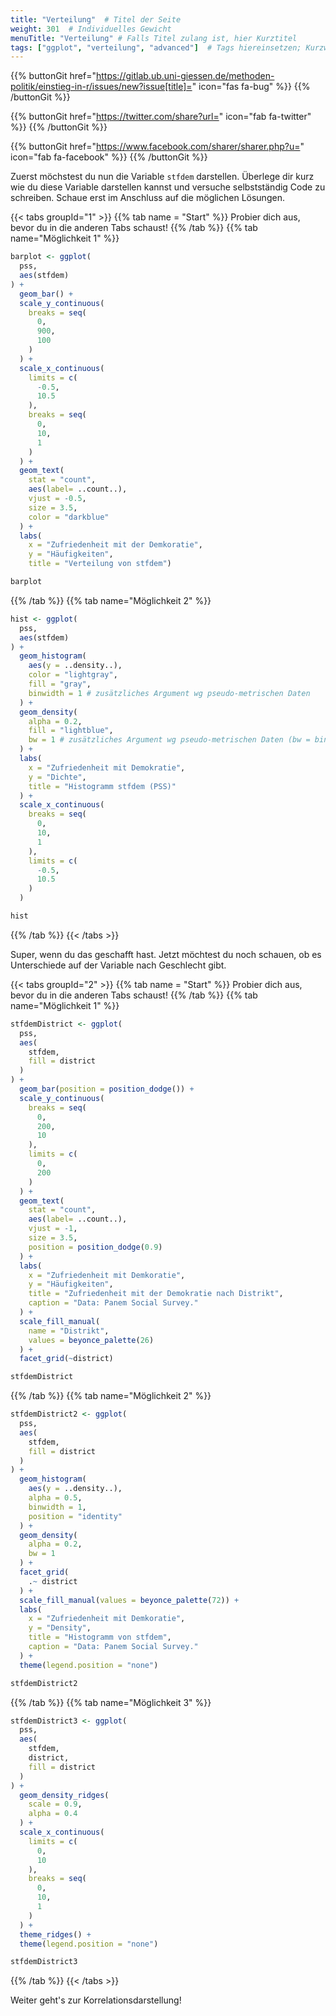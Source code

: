 ```yaml
---
title: "Verteilung"  # Titel der Seite
weight: 301  # Individuelles Gewicht 
menuTitle: "Verteilung" # Falls Titel zulang ist, hier Kurztitel
tags: ["ggplot", "verteilung", "advanced"]  # Tags hiereinsetzen; Kurzwort, was auf der Seite passsiert
---
```


{{% buttonGit href="https://gitlab.ub.uni-giessen.de/methoden-politik/einstieg-in-r/issues/new?issue[title]=" icon="fas fa-bug" %}} {{% /buttonGit %}} 

{{% buttonGit href="https://twitter.com/share?url=" icon="fab fa-twitter" %}} {{% /buttonGit %}}

{{% buttonGit href="https://www.facebook.com/sharer/sharer.php?u=" icon="fab fa-facebook" %}} {{% /buttonGit %}}

Zuerst möchstest du nun die Variable `stfdem` darstellen. Überlege dir kurz wie du diese Variable darstellen kannst und versuche selbstständig Code zu schreiben. Schaue erst im Anschluss auf die möglichen Lösungen. 

{{< tabs groupId="1" >}}
{{% tab name = "Start" %}}
Probier dich aus, bevor du in die anderen Tabs schaust!
{{% /tab %}}
{{% tab name="Möglichkeit 1" %}}
```R
barplot <- ggplot(
  pss, 
  aes(stfdem)
) +
  geom_bar() + 
  scale_y_continuous(
    breaks = seq(
      0, 
      900,
      100
    )
  ) +
  scale_x_continuous(
    limits = c(
      -0.5, 
      10.5
    ),
    breaks = seq(
      0,
      10,
      1
    )
  ) +
  geom_text( 
    stat = "count", 
    aes(label= ..count..), 
    vjust = -0.5, 
    size = 3.5,
    color = "darkblue"
  ) +
  labs(
    x = "Zufriedenheit mit der Demkoratie", 
    y = "Häufigkeiten", 
    title = "Verteilung von stfdem")

barplot
```
{{% /tab %}}
{{% tab name="Möglichkeit 2" %}}
```R
hist <- ggplot(
  pss, 
  aes(stfdem)
) + 
  geom_histogram(
    aes(y = ..density..), 
    color = "lightgray", 
    fill = "gray",
    binwidth = 1 # zusätzliches Argument wg pseudo-metrischen Daten
  ) + 
  geom_density(
    alpha = 0.2, 
    fill = "lightblue",
    bw = 1 # zusätzliches Argument wg pseudo-metrischen Daten (bw = binwidth)
  ) +
  labs(
    x = "Zufriedenheit mit Demokratie", 
    y = "Dichte", 
    title = "Histogramm stfdem (PSS)"
  ) +
  scale_x_continuous(
    breaks = seq(
      0,
      10,
      1
    ),
    limits = c(
      -0.5, 
      10.5
    )
  )

hist
```
{{% /tab %}}
{{< /tabs >}}

Super, wenn du das geschafft hast. Jetzt möchtest du noch schauen, ob es Unterschiede auf der Variable nach Geschlecht gibt. 

{{< tabs groupId="2" >}}
{{% tab name = "Start" %}}
Probier dich aus, bevor du in die anderen Tabs schaust!
{{% /tab %}}
{{% tab name="Möglichkeit 1" %}}
```R
stfdemDistrict <- ggplot(
  pss, 
  aes(
    stfdem, 
    fill = district
  )
) +
  geom_bar(position = position_dodge()) + 
  scale_y_continuous(
    breaks = seq(
      0,
      200, 
      10
    ),
    limits = c(
      0, 
      200
    )
  ) + 
  geom_text(
    stat = "count", 
    aes(label= ..count..), 
    vjust = -1, 
    size = 3.5, 
    position = position_dodge(0.9)
  ) +
  labs(
    x = "Zufriedenheit mit Demkoratie", 
    y = "Häufigkeiten", 
    title = "Zufriedenheit mit der Demokratie nach Distrikt",
    caption = "Data: Panem Social Survey."
  ) +
  scale_fill_manual(
    name = "Distrikt", 
    values = beyonce_palette(26)
  ) +
  facet_grid(~district)

stfdemDistrict
```
{{% /tab %}}
{{% tab name="Möglichkeit 2" %}}
```R
stfdemDistrict2 <- ggplot(
  pss,
  aes(
    stfdem, 
    fill = district
  )
) +
  geom_histogram(
    aes(y = ..density..),
    alpha = 0.5, 
    binwidth = 1, 
    position = "identity"
  ) + 
  geom_density(
    alpha = 0.2,
    bw = 1
  ) +
  facet_grid(
    .~ district 
  ) + 
  scale_fill_manual(values = beyonce_palette(72)) +
  labs(
    x = "Zufriedenheit mit Demkoratie", 
    y = "Density", 
    title = "Histogramm von stfdem",
    caption = "Data: Panem Social Survey."
  ) + 
  theme(legend.position = "none")

stfdemDistrict2
```
{{% /tab %}}
{{% tab name="Möglichkeit 3" %}}
```R
stfdemDistrict3 <- ggplot(
  pss, 
  aes(
    stfdem,
    district,
    fill = district
  )
) +
  geom_density_ridges(
    scale = 0.9,
    alpha = 0.4
  ) +
  scale_x_continuous(
    limits = c(
      0,
      10
    ),
    breaks = seq(
      0,
      10,
      1
    )
  ) +
  theme_ridges() +
  theme(legend.position = "none")

stfdemDistrict3
```
{{% /tab %}}
{{< /tabs >}}

Weiter geht's zur Korrelationsdarstellung!